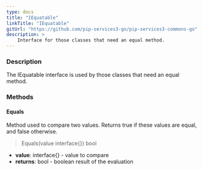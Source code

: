 ```yaml
---
type: docs
title: "IEquatable"
linkTitle: "IEquatable"
gitUrl: "https://github.com/pip-services3-go/pip-services3-commons-go"
description: > 
    Interface for those classes that need an equal method.
---
```


### Description

The IEquatable interface is used by those classes that need an equal method.

### Methods

#### Equals
Method used to compare two values. Returns true if these values are equal, and false otherwise.

> Equals(value interface{}) bool

- **value**: interface{} - value to compare
- **returns**: bool - boolean result of the evaluation
